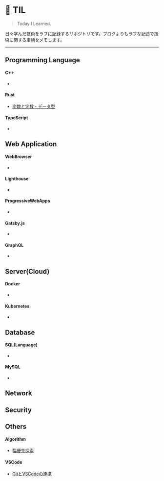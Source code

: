 # 📝 TIL
> Today I Learned.

日々学んだ技術をラフに記録するリポジトリです。ブログよりもラフな記述で技術に関する事柄をメモします。

---

## Programming Language
#### C++
- 
#### Rust
- [変数と定数・データ型](https://github.com/k2font/til/blob/master/Rust/Variables/variables.md)
#### TypeScript
- 

## Web Application
#### WebBrowser
- 
#### Lighthouse
-
#### ProgressiveWebApps
- 
#### Gatsby.js
- 
#### GraphQL
- 

## Server(Cloud)
#### Docker
- 
#### Kubernetes
- 

## Database
#### SQL(Language)
- 
#### MySQL
- 

## Network

## Security

## Others
#### Algorithm
- [幅優先探索]()

#### VSCode
- [GitとVSCodeの連携](https://github.com/k2font/til/blob/master/VSCode/vscode_git.md)